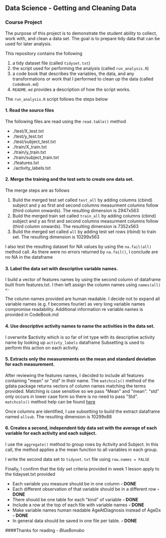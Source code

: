 ## Data Science - Getting and Cleaning Data
### Course Project

The purpose of this project is to demonstrate the student ability to collect, work with, and clean a data set. 
The goal is to prepare tidy data that can be used for later analysis. 

This repository contains the following
   1. a tidy dataset file (called `tidyset.txt`) 
   2. the script used for performing the analysis (called `run_analysis.R`) 
   3. a code book that describes the variables, the data, and any transformations or work that I performed to clean up the data (called `CodeBook.md`)
   4. `README.md` provides a description of how the script works. 

The `run_analysis.R` script follows the steps below 

#### 1. Read the source files

The following files are read using the `read.table()` method 
- ./test/X_test.txt
- ./test/y_test.txt
- ./test/subject_test.txt
- ./train/X_train.txt
- ./train/y_train.txt
- ./train/subject_train.txt
- ./features.txt
- ./activity_labels.txt

#### 2. Merge the training and the test sets to create one data set.  

The merge steps are as follows

1. Build the merged test set called `test_all` by adding columns (cbind) subject and y as first and second columns measurment columns follow (third column onwards). The resulting dimension is 2947x563
2. Build the merged train set called `train_all` by adding columns (cbind) subject and y as first and second columns measurment columns follow (third column onwards). The resulting dimension is
7352x563
3. Build the merged set called `all` by adding test set rows (rbind) to train set. The resulting dimension is 10299x563

I also test the resulting dataset for NA values by using the `na.fail(all)` method call.
As there were no errors returned by `na.fail()`, I conclude are no NA in the dataframe


#### 3. Label the data set with descriptive variable names.  

I build a vector of features names by using the second column of dataframe built from features.txt. 
I then left assign the column names using `names(all)<-`

The column names provided are human readable. 
I decide not to expand all variable names (e.g. f becomes fourier) as very long variable names compromise readability. 
Additional information re variable names is provided in CodeBook.md 

#### 4. Use descriptive activity names to name the activities in the data set.

I overwrite $activity which is so far of int type with its descriptive activity name by looking up `activty_labels` dataframe
Subsetting is used to perform this action on each activity. 

#### 5. Extracts only the measurements on the mean and standard deviation for each measurement. 

After reviewing the features names, I decided to include all features containing "mean" or "std" in their name.
The `matchcols()` method of the gdata package returns vectors of column names matching the terms provided.
Matching is case sensitive so we pass "Mean" and "mean". "std" only occurs in lower case form so there is no need to pass "Std".
`matchcols()` method help can be found [here](http://svitsrv25.epfl.ch/R-doc/library/gdata/html/matchcols.html)

Once columns are identified, I use subsetting to build the extract dataframe named `allsub`. 
The resulting dimension is 10299x88

#### 6. Creates a second, independent tidy data set with the average of each variable for each activity and each subject. 

I use the `aggregate()` method to group rows by Activity and Subject. 
In this call, the method applies a the mean function to all variables in each group. 

I write the second data set to `tidyset.txt` file using `row.names = FALSE` 

Finally, I confirm that the tidy set criteria provided in week 1 lesson apply to the tidayset.txt provided
- Each variable you measure should be in one column **- DONE**
- Each different observation of that variable should be in a different row **- DONE**
- There should be one table for each "kind" of variable **- DONE**
- Include a row at the top of each file with variable names **- DONE**
- Make variable names human readable AgeAtDiagnosis instead of AgeDx **- DONE**
- In general data should be saved in one file per table. **- DONE**



####Thanks for reading
*- BlueBonobo*


